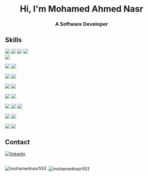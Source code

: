 <h1 align="center">Hi, I'm Mohamed Ahmed Nasr</h1>
<h3 align="center">A Software Developer</h3>




## Skills
  
![](https://img.shields.io/badge/Code-HTML5-informational?style=for-the-badge&logo=HTML5&logoColor=white&color=004F6D)
![](https://img.shields.io/badge/Style-CSS-informational?style=for-the-badge&logo=css3&logoColor=white&color=004F6D)
![](https://img.shields.io/badge/Code-JavaScript-informational?style=for-the-badge&logo=JavaScript&logoColor=white&color=004F6D)
![](https://img.shields.io/badge/Code-C++-informational?style=for-the-badge&logo=Cplusplus&logoColor=white&color=004F6D)  
![](https://img.shields.io/badge/Code-C-informational?style=for-the-badge&logo=Cs&logoColor=white&color=004F6D)
<!-- ![](https://img.shields.io/badge/Code-Redux-informational?style=for-the-badge&logo=Redux&logoColor=white&color=004F6D) -->

  
![](https://img.shields.io/badge/Code-Java-informational?style=for-the-badge&logo=Java&logoColor=white&color=004F6D)
![](https://img.shields.io/badge/Code-SpringBoot-informational?style=for-the-badge&logo=Spring&logoColor=white&color=004F6D)

  
![](https://img.shields.io/badge/Code-python-informational?style=for-the-badge&logo=python&logoColor=white&color=004F6D)
![](https://img.shields.io/badge/Code-django-informational?style=for-the-badge&logo=django&logoColor=white&color=004F6D)
 
![](https://img.shields.io/badge/Code-php-informational?style=for-the-badge&logo=php&logoColor=white&color=004F6D)
![](https://img.shields.io/badge/Code-laravel-informational?style=for-the-badge&logo=laravel&logoColor=white&color=004F6D)  

![](https://img.shields.io/badge/Code-Dart-informational?style=for-the-badge&logo=dart&logoColor=white&color=004F6D)
![](https://img.shields.io/badge/Code-Flutter-informational?style=for-the-badge&logo=flutter&logoColor=white&color=004F6D)
  
![](https://img.shields.io/badge/DB-MySQL-informational?style=for-the-badge&logo=MySQL&logoColor=white&color=004F6D)
![](https://img.shields.io/badge/DB-SqlServer-informational?style=for-the-badge&logo=MicrosoftSqlserver&logoColor=white&color=004F6D)
![](https://img.shields.io/badge/DB-oracle-informational?style=for-the-badge&logo=oracle&logoColor=white&color=004F6D)
  
![](https://img.shields.io/badge/Tools-Postman-informational?style=for-the-badge&logo=Postman&logoColor=white&color=004F6D)
![](https://img.shields.io/badge/API-RestAPI-informational?style=for-the-badge&logo=fastapi&logoColor=white&color=004F6D)
<br>

![](https://img.shields.io/badge/Tools-GitHub-informational?style=for-the-badge&logo=GitHub&logoColor=white&color=004F6D)
![](https://img.shields.io/badge/Tools-Git-informational?style=for-the-badge&logo=Git&logoColor=white&color=004F6D)

</details>
  
## Contact
<p align="left">

[![linkedin](https://img.shields.io/badge/linkedin-0A66C2?style=for-the-badge&logo=linkedin&logoColor=white)](https://www.linkedin.com/in/mohamed-nasr-23852b24a/)
<br>
<br>

<p><img align="left" src="https://github-readme-stats.vercel.app/api/top-langs?username=mohamednasr553&show_icons=true&locate=en&layout=compact" alt="mohamednasr553"/><p>
<p>&nbsp;<img align="center" src="https://github-readme-stats.vercel.app/api?username=mohamednasr553&show_icons=true&locale=en" alt="mohamednasr553"/></p>
